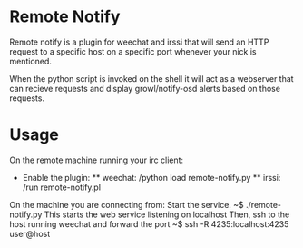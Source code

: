 Remote Notify
=============
Remote notify is a plugin for weechat and irssi that
will send an HTTP request to a specific host on a
specific port whenever your nick is mentioned.

When the python script is invoked on the shell it
will act as a webserver that can recieve requests
and display growl/notify-osd alerts based on those
requests.

Usage
=====
On the remote machine running your irc client:
* Enable the plugin:
** weechat:
    /python load remote-notify.py
** irssi:
    /run remote-notify.pl

On the machine you are connecting from:
Start the service.
    ~$ ./remote-notify.py
This starts the web service listening on localhost
Then, ssh to the host running weechat and forward the port
    ~$ ssh -R 4235:localhost:4235 user@host
